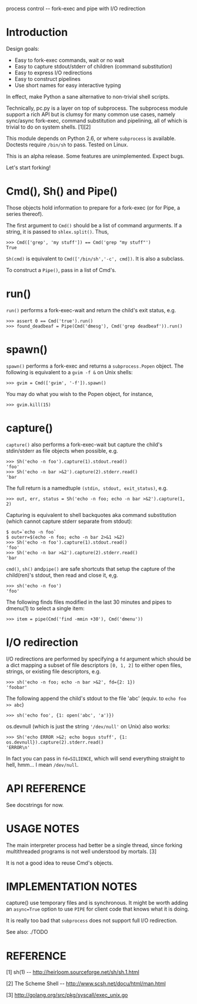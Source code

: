 process control -- fork-exec and pipe with I/O redirection

Introduction
============

Design goals:

  * Easy to fork-exec commands, wait or no wait
  * Easy to capture stdout/stderr of children (command substitution)
  * Easy to express I/O redirections
  * Easy to construct pipelines
  * Use short names for easy interactive typing

In effect, make Python a sane alternative to non-trivial shell scripts.

Technically, pc.py is a layer on top of subprocess. The subprocess
module support a rich API but is clumsy for many common use cases,
namely sync/async fork-exec, command substitution and pipelining,
all of which is trivial to do on system shells. [1][2]

This module depends on Python 2.6, or where `subprocess` is available.
Doctests require `/bin/sh` to pass. Tested on Linux.

This is an alpha release. Some features are unimplemented. Expect bugs.


Let's start forking!


Cmd(), Sh() and Pipe()
============================

Those objects hold information to prepare for a fork-exec (or for
Pipe, a series thereof).

The first argument to `Cmd()` should be a list of command argurments.
If a string, it is passed to `shlex.split()`.  Thus,

    >>> Cmd(['grep', 'my stuff']) == Cmd('grep "my stuff"')
    True

`Sh(cmd)` is equivalent to `Cmd(['/bin/sh','-c', cmd])`. It is also a subclass.

To construct a `Pipe()`, pass in a list of Cmd's.

run()
=====

`run()` performs a fork-exec-wait and return the child's exit status, e.g.

    >>> assert 0 == Cmd('true').run()
    >>> found_deadbeaf = Pipe(Cmd('dmesg'), Cmd('grep deadbeaf')).run()


spawn()
=======

`spawn()` performs a fork-exec and returns a `subprocess.Popen` object.
The following is equivalent to a `gvim -f &` on Unix shells:

    >>> gvim = Cmd(['gvim', '-f']).spawn()

You may do what you wish to the Popen object, for instance,

    >>> gvim.kill(15)


capture()
=========

`capture()` also performs a fork-exec-wait but capture the
child's stdin/stderr as file objects when possible, e.g.

    >>> Sh('echo -n foo').capture(1).stdout.read()
    'foo'
    >>> Sh('echo -n bar >&2').capture(2).stderr.read()
    'bar

The full return is a namedtuple `(stdin, stdout, exit_status)`, e.g.

    >>> out, err, status = Sh('echo -n foo; echo -n bar >&2').capture(1, 2)

Capturing is equivalent to shell backquotes aka command substitution
(which cannot capture stderr separate from stdout):

    $ out=`echo -n foo`
    $ outerr=$(echo -n foo; echo -n bar 2>&1 >&2)
    >>> Sh('echo -n foo').capture(1).stdout.read()
    'foo'
    >>> Sh('echo -n bar >&2').capture(2).stderr.read()
    'bar

`cmd()`, `sh()` and`pipe()` are safe shortcuts that setup the capture
of the child(ren)'s stdout, then read and close it, e,g.

    >>> sh('echo -n foo')
    'foo'

The following finds files modified in the last 30 minutes and pipes to
dmenu(1) to select a single item:

    >>> item = pipe(Cmd('find -mmin +30'), Cmd('dmenu'))


I/O redirection
===============

I/O redirections are performed by specifying a `fd` argument which
should be a dict mapping a subset of file descriptors `[0, 1, 2]` to
either open files, strings, or existing file descriptors, e.g.

    >>> sh('echo -n foo; echo -n bar >&2', fd={2: 1})
    'foobar'

The following append the child's stdout to the file 'abc' (equiv. to `echo foo >> abc`)

    >>> sh('echo foo', {1: open('abc', 'a')})

os.devnull (which is just the string `'/dev/null'` on Unix) also works:

    >>> Sh('echo ERROR >&2; echo bogus stuff', {1: os.devnull}).capture(2).stderr.read()
    'ERROR\n'

In fact you can pass in `fd=SILIENCE`, which will send everything
straight to hell, hmm... I mean `/dev/null`.


API REFERENCE
=============

See docstrings for now.


USAGE NOTES
===========

The main interpreter process had better be a single thread, since
forking multithreaded programs is not well understood by mortals. [3]

It is not a good idea to reuse Cmd's objects.


IMPLEMENTATION NOTES
====================

capture() use temporary files and is synchronous.  It might be worth
adding an `async=True` option to use `PIPE` for client code that knows
what it is doing.

It is really too bad that `subprocess` does not support full I/O redirection.

See also: ./TODO


REFERENCE
=========

[1] sh(1) -- http://heirloom.sourceforge.net/sh/sh.1.html

[2] The Scheme Shell -- http://www.scsh.net/docu/html/man.html

[3] http://golang.org/src/pkg/syscall/exec_unix.go
